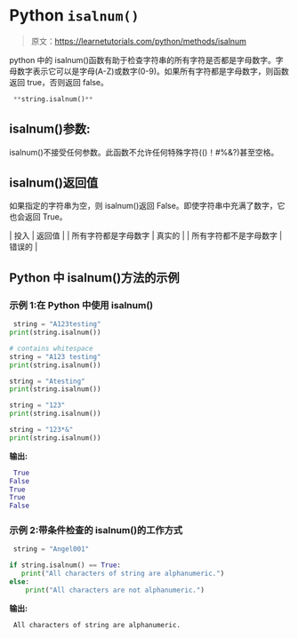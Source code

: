 # Python `isalnum()`

> 原文：<https://learnetutorials.com/python/methods/isalnum>

python 中的 isalnum()函数有助于检查字符串的所有字符是否都是字母数字。字母数字表示它可以是字母(A-Z)或数字(0-9)。如果所有字符都是字母数字，则函数返回 true，否则返回 false。

```py
 **string.isalnum()** 

```

## isalnum()参数:

isalnum()不接受任何参数。此函数不允许任何特殊字符(()！#%&?)甚至空格。

## isalnum()返回值

如果指定的字符串为空，则 isalnum()返回 False。即使字符串中充满了数字，它也会返回 True。

| 投入 | 返回值 |
| 所有字符都是字母数字 | 真实的 |
| 所有字符都不是字母数字 | 错误的 |

## Python 中 isalnum()方法的示例

### 示例 1:在 Python 中使用 isalnum()

```py
 string = "A123testing"
print(string.isalnum())

# contains whitespace
string = "A123 testing"
print(string.isalnum())

string = "Atesting"
print(string.isalnum())

string = "123"
print(string.isalnum())

string = "123*&"
print(string.isalnum()) 

```

**输出:**

```py
 True
False
True
True
False 
```

### 示例 2:带条件检查的 isalnum()的工作方式

```py
 string = "Angel001"

if string.isalnum() == True:
   print("All characters of string are alphanumeric.")
else:
    print("All characters are not alphanumeric.") 

```

**输出:**

```py
 All characters of string are alphanumeric. 
```
